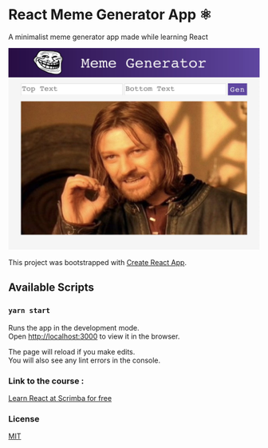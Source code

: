 # React Meme Generator App ⚛️
A minimalist meme generator app made while learning React

![Alt text](/screenshot.jpg "React Meme Generator App")

This project was bootstrapped with [Create React App](https://github.com/facebook/create-react-app).

## Available Scripts

### `yarn start`

Runs the app in the development mode.<br />
Open [http://localhost:3000](http://localhost:3000) to view it in the browser.

The page will reload if you make edits.<br />
You will also see any lint errors in the console.

### Link to the course :
[Learn React at Scrimba for free](https://scrimba.com/p/p7P5Hd/c6K77um)

### License
[MIT](https://choosealicense.com/licenses/mit/)
